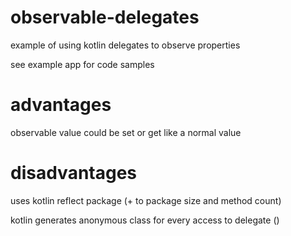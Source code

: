 # observable-delegates
example of using kotlin delegates to observe properties

see example app for code samples


# advantages
observable value could be set or get like a normal value


# disadvantages
uses kotlin reflect package (+ to package size and method count)

kotlin generates anonymous class for every access to delegate ()
